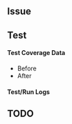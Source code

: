 ## Issue

<!-- link to the issue number or description of the issue -->

## Test

#### Test Coverage Data

<!-- run 'go test -cover' in the directory you made change -->

* Before
* After

#### Test/Run Logs

<!-- links to the test/run log, or copy&paste part of the log if it is too long -->
<!-- or you may just create a [gist](https://gist.github.com/) and link the gist here -->

## TODO
